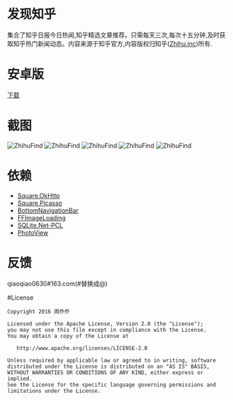 # 发现知乎
集合了知乎日报今日热闻,知乎精选文章推荐。只需每天三次,每次十五分钟,及时获取知乎热门新闻动态。内容来源于知乎官方,内容版权归知乎([Zhihu.inc](https://www.zhihu.com/))所有.

# 安卓版
[下载](https://github.com/i-1213/ZhihuFind/blob/master/com.zhihufind.android.apk)

# 截图
![ZhihuFind](https://github.com/i-1213/ZhihuFind/blob/master/screenshots/find1.png)
![ZhihuFind](https://github.com/i-1213/ZhihuFind/blob/master/screenshots/find2.png)
![ZhihuFind](https://github.com/i-1213/ZhihuFind/blob/master/screenshots/find3.png)
![ZhihuFind](https://github.com/i-1213/ZhihuFind/blob/master/screenshots/find4.png)
![ZhihuFind](https://github.com/i-1213/ZhihuFind/blob/master/screenshots/find5.png)

# 依赖
- [Square.OkHttp](https://github.com/mattleibow/square-bindings)
- [Square.Picasso](https://github.com/mattleibow/square-bindings)
- [BottomNavigationBar](https://github.com/pocheshire/BottomNavigationBar)
- [FFImageLoading](https://github.com/luberda-molinet/FFImageLoading)
- [SQLite.Net-PCL](https://github.com/oysteinkrog/SQLite.Net-PCL)
- [PhotoView](https://github.com/chrisbanes/PhotoView)

# 反馈
qiaoqiao0630#163.com(#替换成@)


#License
```
Copyright 2016 周乔乔

Licensed under the Apache License, Version 2.0 (the "License");
you may not use this file except in compliance with the License.
You may obtain a copy of the License at

   http://www.apache.org/licenses/LICENSE-2.0

Unless required by applicable law or agreed to in writing, software
distributed under the License is distributed on an "AS IS" BASIS,
WITHOUT WARRANTIES OR CONDITIONS OF ANY KIND, either express or implied.
See the License for the specific language governing permissions and
limitations under the License.
```
